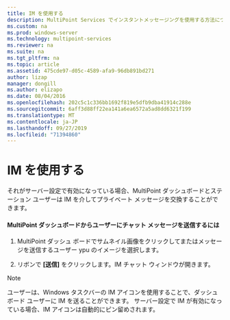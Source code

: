 ```yaml
---
title: IM を使用する
description: MultiPoint Services でインスタントメッセージングを使用する方法について説明します。
ms.custom: na
ms.prod: windows-server
ms.technology: multipoint-services
ms.reviewer: na
ms.suite: na
ms.tgt_pltfrm: na
ms.topic: article
ms.assetid: 475cde97-d05c-4589-afa9-96db891bd271
author: lizap
manager: dongill
ms.author: elizapo
ms.date: 08/04/2016
ms.openlocfilehash: 202c5c1c336bb1692f819e5dfb9dba41914c288e
ms.sourcegitcommit: 6aff3d88ff22ea141a6ea6572a5ad8dd6321f199
ms.translationtype: MT
ms.contentlocale: ja-JP
ms.lasthandoff: 09/27/2019
ms.locfileid: "71394860"
---
```

# <a name="use-im"></a>IM を使用する
それがサーバー設定で有効になっている場合、MultiPoint ダッシュボードとステーション ユーザーは IM を介してプライベート メッセージを交換することができます。
  
#### <a name="to-send-a-chat-message-from-the-multipoint-dashboard-to-a-user"></a>MultiPoint ダッシュボードからユーザーにチャット メッセージを送信するには  
  
1.  MultiPoint ダッシュ ボードでサムネイル画像をクリックしてまたはメッセージを送信するユーザー ypu のイメージを選択します。  
  
2.  リボンで **[送信]** をクリックします。IM チャット ウィンドウが開きます。  

> [!NOTE] 
> ユーザーは、Windows タスクバーの IM アイコンを使用することで、ダッシュボード ユーザーに IM を送ることができます。 サーバー設定で IM が有効になっている場合、IM アイコンは自動的にピン留めされます。